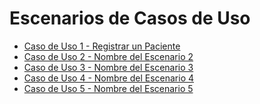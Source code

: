 # Escenarios de Casos de Uso

* [Caso de Uso 1 - Registrar un Paciente](https://docs.google.com/spreadsheets/d/1yz1Ou4kRgfHdmmOfuTzC7MqXHkTxXpPhHSDON0jZo4w/edit?usp=sharing)
* [Caso de Uso 2 - Nombre del Escenario 2]()
* [Caso de Uso 3 - Nombre del Escenario 3]()
* [Caso de Uso 4 - Nombre del Escenario 4]()
* [Caso de Uso 5 - Nombre del Escenario 5]()
